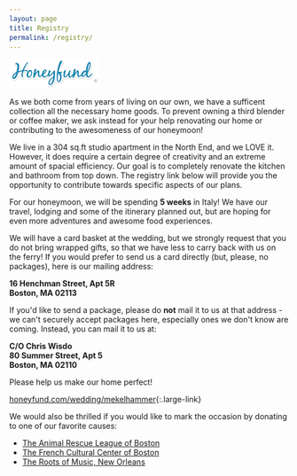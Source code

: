 ```yaml
---
layout: page
title: Registry
permalink: /registry/
---
```


  [![](/img/honeyfund.png)](http://www.honeyfund.com/wedding/mekelhammer)

As we both come from years of living on our own, we have a sufficent collection all the necessary home goods. To prevent owning a third blender or coffee maker, we ask instead for your help renovating our home or contributing to the awesomeness of our honeymoon! 

We live in a 304 sq.ft studio apartment in the North End, and we LOVE it. However, it does require a certain degree of creativity and an extreme amount of spacial efficiency. Our goal is to completely renovate the kitchen and bathroom from top down. The registry link below will provide you the opportunity to contribute towards specific aspects of our plans. 

For our honeymoon, we will be spending **5 weeks** in Italy! We have our travel, lodging and some of the itinerary planned out, but are hoping for even more adventures and awesome food experiences.

We will have a card basket at the wedding, but we strongly request that you do not bring wrapped gifts, so that we have less to carry back with us on the ferry! If you would prefer to send us a card directly (but, please, no packages), here is our mailing address:

  **16 Henchman Street, Apt 5R**  
**Boston, MA 02113**

If you'd like to send a package, please do **not** mail it to us at that address - we can't securely accept packages here, especially ones we don't know are coming. Instead, you can mail it to us at:

  **C/O Chris Wisdo**  
  **80 Summer Street, Apt 5**  
**Boston, MA 02110**

Please help us make our home perfect!

[honeyfund.com/wedding/mekelhammer](http://www.honeyfund.com/wedding/mekelhammer){:.large-link}

We would also be thrilled if you would like to mark the occasion by donating to one of our favorite causes:

* [The Animal Rescue League of Boston](http://www.arlboston.org/donate/)
* [The French Cultural Center of Boston](http://frenchculturalcenter.org/donations/)
* [The Roots of Music, New Orleans](http://therootsofmusic.org/donate/)




